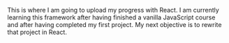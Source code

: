This is where I am going to upload my progress with React. I am currently learning this framework after having finished a vanilla JavaScript course and after having completed my first project. My next objective is to rewrite that project in React.
